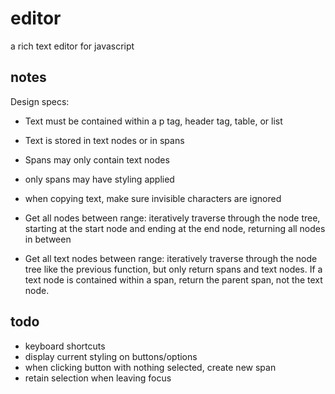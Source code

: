 # editor

a rich text editor for javascript

## notes
Design specs:

- Text must be contained within a p tag, header tag, table, or list
- Text is stored in text nodes or in spans
- Spans may only contain text nodes
- only spans may have styling applied
- when copying text, make sure invisible characters are ignored

- Get all nodes between range: iteratively traverse through the node tree, starting at the start node and ending at the end node, returning all nodes in between
- Get all text nodes between range: iteratively traverse through the node tree like the previous function, but only return spans and text nodes. If a text node is contained within a span, return the parent span, not the text node.

## todo
- keyboard shortcuts
- display current styling on buttons/options
- when clicking button with nothing selected, create new span
- retain selection when leaving focus